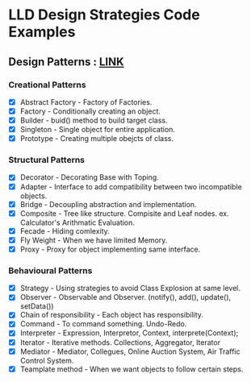 # LLD Design Strategies Code Examples

## Design Patterns : [LINK](https://github.com/ShyamPrgrmr/lld-design-strategies/tree/master/src/main/java/lld/design/patterns)

### Creational Patterns
- [x] Abstract Factory - Factory of Factories. 
- [x] Factory - Conditionally creating an object. 
- [x] Builder - buid() method to build target class. 
- [x] Singleton - Single object for entire application. 
- [x] Prototype - Creating multiple obejcts of class. 

### Structural Patterns
- [x] Decorator - Decorating Base with Toping.
- [x] Adapter - Interface to add compatibility between two incompatible objects.  
- [x] Bridge - Decoupling abstraction and implementation. 
- [x] Composite - Tree like structure. Compisite and Leaf nodes. ex. Calculator's Arithmatic Evaluation. 
- [x] Fecade - Hiding comlexity. 
- [x] Fly Weight - When we have limited Memory. 
- [x] Proxy - Proxy for object implementing same interface. 

### Behavioural Patterns
- [x] Strategy - Using strategies to avoid Class Explosion at same level.  
- [x] Observer - Observable and Observer. (notify(), add(), update(), setData()) 
- [x] Chain of responsibility - Each object has responsibility. 
- [x] Command - To command something. Undo-Redo. 
- [x] Interpreter - Expression, Interpretor, Context, interprete(Context);  
- [x] Iterator - Iterative methods. Collections, Aggregator, Iterator
- [x] Mediator - Mediator, Collegues, Online Auction System, Air Traffic Control System. 
- [x] Teamplate method - When we want objects to follow certain steps. 
